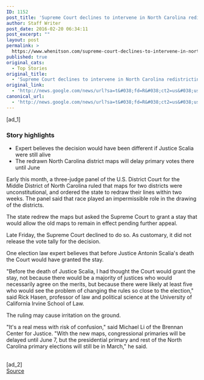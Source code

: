 ```yaml
---
ID: 1152
post_title: 'Supreme Court declines to intervene in North Carolina redistricting ruling &#8211; CNN'
author: Staff Writer
post_date: 2016-02-20 06:34:11
post_excerpt: ""
layout: post
permalink: >
  https://www.whenitson.com/supreme-court-declines-to-intervene-in-north-carolina-redistricting-ruling-cnn/
published: true
original_cats:
  - Top Stories
original_title:
  - 'Supreme Court declines to intervene in North Carolina redistricting ruling - CNN'
original_link:
  - 'http://news.google.com/news/url?sa=t&#038;fd=R&#038;ct2=us&#038;usg=AFQjCNFj8pKfRlV_W1a5Eew-HtFMx8bXWQ&#038;clid=c3a7d30bb8a4878e06b80cf16b898331&#038;cid=52779049033863&#038;ei=4gjIVrjhEdOChAH5o7iIBA&#038;url=http://www.cnn.com/2016/02/20/politics/north-carolina-redistricting-supreme-court/'
canonical_url:
  - 'http://news.google.com/news/url?sa=t&#038;fd=R&#038;ct2=us&#038;usg=AFQjCNFj8pKfRlV_W1a5Eew-HtFMx8bXWQ&#038;clid=c3a7d30bb8a4878e06b80cf16b898331&#038;cid=52779049033863&#038;ei=4gjIVrjhEdOChAH5o7iIBA&#038;url=http://www.cnn.com/2016/02/20/politics/north-carolina-redistricting-supreme-court/'
---
```

 [ad_1]
<br><div id="body-text"><div class="l-container" readability="34.5"><div class="el__leafmedia el__leafmedia--storyhighlights"><div class="el__storyhighlights_wrapper"><div class="el__storyhighlights"><h3 class="el__headline">Story highlights</h3><ul class="el__storyhighlights__list"><li class="el__storyhighlights__item el__storyhighlights--normal">Expert believes the decision would have been different if Justice Scalia were still alive</li><li class="el__storyhighlights__item el__storyhighlights--normal">The redrawn North Carolina district maps will delay primary votes there until June</li></ul></div></div></div><p class="zn-body__paragraph">Early this month, a three-judge panel of the U.S. District Court for the Middle District of North Carolina ruled that maps for two districts were unconstitutional, and ordered the state to redraw their lines within two weeks. The panel said that race played an impermissible role in the drawing of the districts. </p><p class="zn-body__paragraph">The state redrew the maps but asked the Supreme Court to grant a stay that would allow the old maps to remain in effect pending further appeal.</p><p class="zn-body__paragraph">Late Friday, the Supreme Court declined to do so.  As customary, it did not release the vote tally for the decision. </p><p class="zn-body__paragraph">One election law expert believes that before Justice Antonin Scalia's death the Court would have granted the stay.</p><div class="zn-body__read-all" readability="50"><p class="zn-body__paragraph">"Before the death of Justice Scalia, I had thought the Court would grant the stay, not because there would be a majority of justices who would necessarily agree on the merits, but because there were likely at least five who would see the problem of changing the rules so close to the election," said Rick Hasen, professor of law and political science at the University of California Irvine School of Law. </p><p class="zn-body__paragraph">The ruling may cause irritation on the ground.</p><p class="zn-body__paragraph">"It's a real mess with risk of confusion," said Michael Li of the Brennan Center for Justice. "With the new maps, congressional primaries will be delayed until June 7, but the presidential primary and rest of the North Carolina primary elections will still be in March," he said. </p></div></div></div>
<br>[ad_2]
<br><a href="http://news.google.com/news/url?sa=t&#038;fd=R&#038;ct2=us&#038;usg=AFQjCNFj8pKfRlV_W1a5Eew-HtFMx8bXWQ&#038;clid=c3a7d30bb8a4878e06b80cf16b898331&#038;cid=52779049033863&#038;ei=4gjIVrjhEdOChAH5o7iIBA&#038;url=http://www.cnn.com/2016/02/20/politics/north-carolina-redistricting-supreme-court/">Source </a>